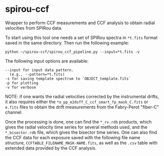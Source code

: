 # spirou-ccf
Wrapper to perform CCF measurements and CCF analysis to obtain radial velocities from SPIRou data. 

To start using this tool one needs a set of SPIRou spectra in `*t.fits` format saved in the same directory.  Then run the following example:

```
python ~/spirou-ccf/spirou_ccf_pipeline.py --input=*t.fits -v
```

The following input options are available:
```
--input for input data pattern. 
  (e.g., --pattern=*t.fits)
-s for saving template spectrum to `OBJECT_template.fits`
-p for plotting
-v for verbose
```

NOTE: if one wants the radial velocities corrected by the instrumental drifts, it also requires either the `*o_pp_e2dsff_C_ccf_smart_fp_mask_C.fits` or `e.fits` files to obtain the drift measurements from the Fabry-Perot "fiber-C" channel. 

Once the processing is done, one can find the `*_rv.rdb` products, which gives the radial velocity time series for several methods used, and the `*_bisector.rdb` file, which gives the bisector time series. One can also find the CCF data for each exposure saved with the following file name structure, `CCFTABLE_FILENAME_MASK-NAME.fits`, as well as the `.csv` table with extended data provided by the CCF analysis. 
